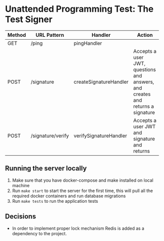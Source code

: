 # Unattended Programming Test: The Test Signer

| Method | URL Pattern       | Handler                | Action                                                                         |
|--------|-------------------|------------------------|--------------------------------------------------------------------------------|
| GET    | /ping             | pingHandler            |                                                                                |
| POST   | /signature        | createSignatureHandler | Accepts a user JWT, questions and answers, and creates and returns a signature |
| POST   | /signature/verify | verifySignatureHandler | Accepts a user JWT and signature and returns                                   |

## Running the server locally

1. Make sure that you have docker-compose and make installed on local machine
2. Run `make start` to start the server for the first time, this will pull all the required docker containers and run database migrations
3. Run `make tests` to run the application tests

## Decisions

* In order to implement proper lock mechanism Redis is added as a dependency to the project.